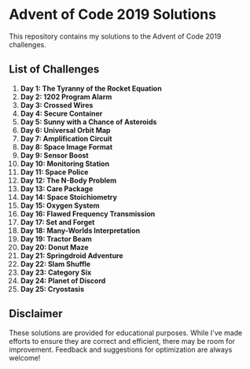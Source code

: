 # Advent of Code 2019 Solutions

This repository contains my solutions to the Advent of Code 2019 challenges.

## List of Challenges

1. **Day 1: The Tyranny of the Rocket Equation**
2. **Day 2: 1202 Program Alarm**
3. **Day 3: Crossed Wires**
4. **Day 4: Secure Container**
5. **Day 5: Sunny with a Chance of Asteroids**
6. **Day 6: Universal Orbit Map**
7. **Day 7: Amplification Circuit**
8. **Day 8: Space Image Format**
9. **Day 9: Sensor Boost**
10. **Day 10: Monitoring Station**
11. **Day 11: Space Police**
12. **Day 12: The N-Body Problem**
13. **Day 13: Care Package**
14. **Day 14: Space Stoichiometry**
15. **Day 15: Oxygen System**
16. **Day 16: Flawed Frequency Transmission**
17. **Day 17: Set and Forget**
18. **Day 18: Many-Worlds Interpretation**
19. **Day 19: Tractor Beam**
20. **Day 20: Donut Maze**
21. **Day 21: Springdroid Adventure**
22. **Day 22: Slam Shuffle**
23. **Day 23: Category Six**
24. **Day 24: Planet of Discord**
25. **Day 25: Cryostasis**

## Disclaimer

These solutions are provided for educational purposes. While I've made efforts to ensure they are correct and efficient, there may be room for improvement. Feedback and suggestions for optimization are always welcome!

